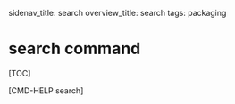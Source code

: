 sidenav_title: search
overview_title: search
tags: packaging

# search command

[TOC]

[CMD-HELP search]
